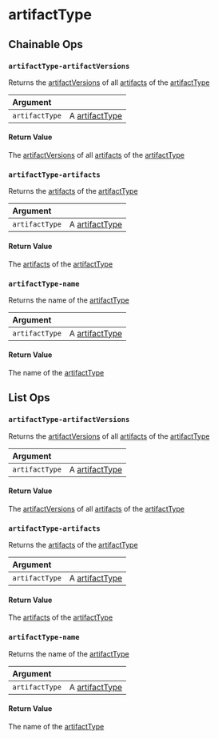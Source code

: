 # artifactType

## Chainable Ops
<h3 id="artifactType-artifactVersions"><code>artifactType-artifactVersions</code></h3>

Returns the [artifactVersions](https://docs.wandb.ai/ref/weave/artifact-version) of all [artifacts](https://docs.wandb.ai/ref/weave/artifact) of the [artifactType](https://docs.wandb.ai/ref/weave/artifact-type)

| Argument |  | 
| :--- | :--- |
| `artifactType` | A [artifactType](https://docs.wandb.ai/ref/weave/artifact-type) |

#### Return Value
The [artifactVersions](https://docs.wandb.ai/ref/weave/artifact-version) of all [artifacts](https://docs.wandb.ai/ref/weave/artifact) of the [artifactType](https://docs.wandb.ai/ref/weave/artifact-type)

<h3 id="artifactType-artifacts"><code>artifactType-artifacts</code></h3>

Returns the [artifacts](https://docs.wandb.ai/ref/weave/artifact) of the [artifactType](https://docs.wandb.ai/ref/weave/artifact-type)

| Argument |  | 
| :--- | :--- |
| `artifactType` | A [artifactType](https://docs.wandb.ai/ref/weave/artifact-type) |

#### Return Value
The [artifacts](https://docs.wandb.ai/ref/weave/artifact) of the [artifactType](https://docs.wandb.ai/ref/weave/artifact-type)

<h3 id="artifactType-name"><code>artifactType-name</code></h3>

Returns the name of the [artifactType](https://docs.wandb.ai/ref/weave/artifact-type)

| Argument |  | 
| :--- | :--- |
| `artifactType` | A [artifactType](https://docs.wandb.ai/ref/weave/artifact-type) |

#### Return Value
The name of the [artifactType](https://docs.wandb.ai/ref/weave/artifact-type)


## List Ops
<h3 id="artifactType-artifactVersions"><code>artifactType-artifactVersions</code></h3>

Returns the [artifactVersions](https://docs.wandb.ai/ref/weave/artifact-version) of all [artifacts](https://docs.wandb.ai/ref/weave/artifact) of the [artifactType](https://docs.wandb.ai/ref/weave/artifact-type)

| Argument |  | 
| :--- | :--- |
| `artifactType` | A [artifactType](https://docs.wandb.ai/ref/weave/artifact-type) |

#### Return Value
The [artifactVersions](https://docs.wandb.ai/ref/weave/artifact-version) of all [artifacts](https://docs.wandb.ai/ref/weave/artifact) of the [artifactType](https://docs.wandb.ai/ref/weave/artifact-type)

<h3 id="artifactType-artifacts"><code>artifactType-artifacts</code></h3>

Returns the [artifacts](https://docs.wandb.ai/ref/weave/artifact) of the [artifactType](https://docs.wandb.ai/ref/weave/artifact-type)

| Argument |  | 
| :--- | :--- |
| `artifactType` | A [artifactType](https://docs.wandb.ai/ref/weave/artifact-type) |

#### Return Value
The [artifacts](https://docs.wandb.ai/ref/weave/artifact) of the [artifactType](https://docs.wandb.ai/ref/weave/artifact-type)

<h3 id="artifactType-name"><code>artifactType-name</code></h3>

Returns the name of the [artifactType](https://docs.wandb.ai/ref/weave/artifact-type)

| Argument |  | 
| :--- | :--- |
| `artifactType` | A [artifactType](https://docs.wandb.ai/ref/weave/artifact-type) |

#### Return Value
The name of the [artifactType](https://docs.wandb.ai/ref/weave/artifact-type)

